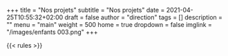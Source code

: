 +++
title       = "Nos projets"
subtitle    = "Nos projets"
date        = 2021-04-25T10:55:32+02:00
draft       = false
author      = "direction"
tags        = []
description = ""
menu        = "main"
weight      = 500
home        = true
dropdown    = false
imglink     = "/images/enfants 003.png"
+++

{{< rules >}}
